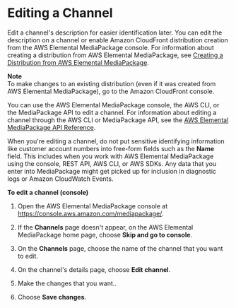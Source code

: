 # Editing a Channel<a name="channels-edit"></a>

Edit a channel's description for easier identification later\. You can edit the description on a channel or enable Amazon CloudFront distribution creation from the AWS Elemental MediaPackage console\. For information about creating a distribution from AWS Elemental MediaPackage, see [Creating a Distribution from AWS Elemental MediaPackage](cdns-create-mp.md)\.

**Note**  
To make changes to an existing distribution \(even if it was created from AWS Elemental MediaPackage\), go to the Amazon CloudFront console\.

You can use the AWS Elemental MediaPackage console, the AWS CLI, or the MediaPackage API to edit a channel\. For information about editing a channel through the AWS CLI or MediaPackage API, see the [AWS Elemental MediaPackage API Reference](http://docs.aws.amazon.com/mediapackage/latest/apireference/)\.

When you're editing a channel, do not put sensitive identifying information like customer account numbers into free\-form fields such as the **Name** field\. This includes when you work with AWS Elemental MediaPackage using the console, REST API, AWS CLI, or AWS SDKs\. Any data that you enter into MediaPackage might get picked up for inclusion in diagnostic logs or Amazon CloudWatch Events\.

**To edit a channel \(console\)**

1. Open the AWS Elemental MediaPackage console at [https://console\.aws\.amazon\.com/mediapackage/](https://console.aws.amazon.com/mediapackage/)\.

1. If the **Channels** page doesn't appear, on the AWS Elemental MediaPackage home page, choose **Skip and go to console**\.

1. On the **Channels** page, choose the name of the channel that you want to edit\.

1. On the channel's details page, choose **Edit channel**\.

1. Make the changes that you want\.\.

1. Choose **Save changes**\.